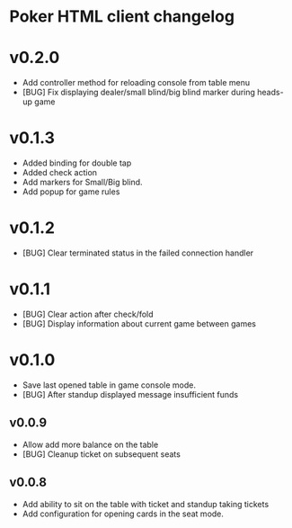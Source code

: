 Poker HTML client changelog
================================

# v0.2.0
- Add controller method for reloading console from table menu
- [BUG] Fix displaying dealer/small blind/big blind marker during heads-up game

# v0.1.3
- Added binding for double tap
- Added check action
- Add markers for Small/Big blind.
- Add popup for game rules

# v0.1.2
- [BUG] Clear terminated status in the failed connection handler

# v0.1.1
- [BUG] Clear action after check/fold
- [BUG] Display information about current game between games

# v0.1.0
- Save last opened table in game console mode.
- [BUG] After standup displayed message insufficient funds

## v0.0.9
- Allow add more balance on the table
- [BUG] Cleanup ticket on subsequent seats

## v0.0.8
- Add ability to sit on the table with ticket and standup taking tickets
- Add configuration for opening cards in the seat mode.
